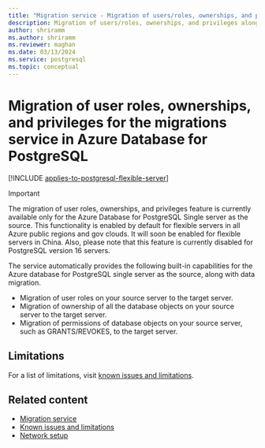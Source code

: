 ```yaml
---
title: "Migration service - Migration of users/roles, ownerships, and privileges"
description: Migration of users/roles, ownerships, and privileges along with schema and data
author: shriramm
ms.author: shriramm
ms.reviewer: maghan
ms.date: 03/13/2024
ms.service: postgresql
ms.topic: conceptual
---
```


#  Migration of user roles, ownerships, and privileges for the migrations service in Azure Database for PostgreSQL

[!INCLUDE [applies-to-postgresql-flexible-server](../../includes/applies-to-postgresql-flexible-server.md)]

> [!IMPORTANT]  
> The migration of user roles, ownerships, and privileges feature is currently available only for the Azure Database for PostgreSQL Single server as the source. This functionality is enabled by default for flexible servers in all Azure public regions and gov clouds. It will soon be enabled for flexible servers in China. Also, please note that this feature is currently disabled for PostgreSQL version 16 servers.

The service automatically provides the following built-in capabilities for the Azure database for PostgreSQL single server as the source, along with data migration.

- Migration of user roles on your source server to the target server.
- Migration of ownership of all the database objects on your source server to the target server.
- Migration of permissions of database objects on your source server, such as GRANTS/REVOKES, to the target server.

## Limitations

For a list of limitations, visit [known issues and limitations](concepts-known-issues-migration-service.md#limitations-migrating-from-azure-database-for-postgresql-single-server).

## Related content

- [Migration service](concepts-migration-service-postgresql.md)
- [Known issues and limitations](concepts-known-issues-migration-service.md)
- [Network setup](how-to-network-setup-migration-service.md)
